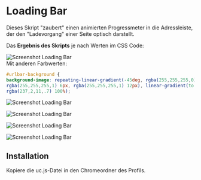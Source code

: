 # Loading Bar
Dieses Skript "zaubert" einen animierten Progressmeter in die Adressleiste, der den "Ladevorgang" einer Seite optisch darstellt.

Das **Ergebnis des Skripts** je nach Werten im CSS Code:

![Screenshot Loading Bar](https://github.com/Endor8/userChrome.js/raw/master/loadingbar/scr_loadingbar.png)    
Mit anderen Farbwerten:
```css
#urlbar-background {
background-image: repeating-linear-gradient(-45deg, rgba(255,255,255,0), rgba(255,255,255,0) 6px, 
rgba(255,255,255,1) 6px, rgba(255,255,255,1) 12px), linear-gradient(to right, rgba(255,255,255) 0%, 
rgba(237,2,11,.7) 100%);
```
                                
![Screenshot Loading Bar](https://github.com/Endor8/userChrome.js/raw/master/loadingbar/scr_loadingbar6.png)
     

![Screenshot Loading Bar](https://github.com/Endor8/userChrome.js/raw/master/loadingbar/scr_loadingbar4.png)
    

![Screenshot Loading Bar](https://github.com/Endor8/userChrome.js/raw/master/loadingbar/scr_loadingbar5.png)
     

![Screenshot Loading Bar](https://github.com/Endor8/userChrome.js/raw/master/loadingbar/scr_loadingbar3.png)


## Installation
Kopiere die uc.js-Datei in den Chromeordner des Profils.


